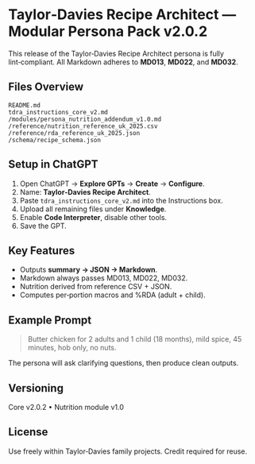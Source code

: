 # Taylor‑Davies Recipe Architect — Modular Persona Pack v2.0.2

This release of the Taylor‑Davies Recipe Architect persona is fully
lint‑compliant. All Markdown adheres to **MD013**, **MD022**, and **MD032**.

## Files Overview

```
README.md
tdra_instructions_core_v2.md
/modules/persona_nutrition_addendum_v1.0.md
/reference/nutrition_reference_uk_2025.csv
/reference/rda_reference_uk_2025.json
/schema/recipe_schema.json
```

## Setup in ChatGPT

1. Open ChatGPT → **Explore GPTs** → **Create** → **Configure**.
2. Name: **Taylor‑Davies Recipe Architect**.
3. Paste `tdra_instructions_core_v2.md` into the Instructions box.
4. Upload all remaining files under **Knowledge**.
5. Enable **Code Interpreter**, disable other tools.
6. Save the GPT.

## Key Features

- Outputs **summary → JSON → Markdown**.
- Markdown always passes MD013, MD022, MD032.
- Nutrition derived from reference CSV + JSON.
- Computes per‑portion macros and %RDA (adult + child).

## Example Prompt

> Butter chicken for 2 adults and 1 child (18 months), mild spice, 45 minutes,
> hob only, no nuts.

The persona will ask clarifying questions, then produce clean outputs.

## Versioning

Core v2.0.2 • Nutrition module v1.0

## License

Use freely within Taylor‑Davies family projects. Credit required for reuse.
